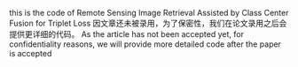 this is the code of Remote Sensing Image Retrieval Assisted by Class Center Fusion for Triplet Loss
因文章还未被录用，为了保密性，我们在论文录用之后会提供更详细的代码。
As the article has not been accepted yet, for confidentiality reasons, we will provide more detailed code after the paper is accepted
